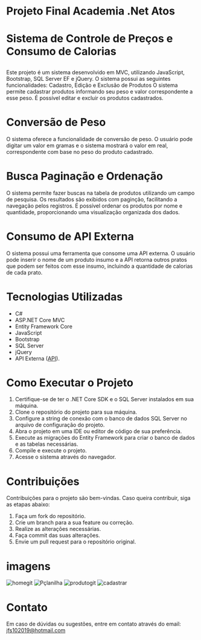 ﻿# Projeto Final Academia .Net Atos <h1>

# Sistema de Controle de Preços  e Consumo de Calorias  <h2>

Este projeto é um sistema desenvolvido em MVC, utilizando JavaScript, Bootstrap, SQL Server EF e jQuery. O sistema possui as seguintes funcionalidades:
Cadastro, Edição e Exclusão de Produtos
O sistema permite cadastrar produtos informando seu peso e valor correspondente a esse peso.
É possível editar e excluir os produtos cadastrados.
# Conversão de Peso

O sistema oferece a funcionalidade de conversão de peso. O usuário pode digitar um valor em gramas e o sistema mostrará o valor em real, correspondente com base no peso do produto cadastrado.

# Busca Paginação e Ordenação

O sistema permite fazer buscas na tabela de produtos utilizando um campo de pesquisa.
Os resultados são exibidos com paginção, facilitando a navegação pelos registros.
É possível ordenar os produtos por nome e quantidade, proporcionando uma visualização organizada dos dados.

# Consumo de API Externa

O sistema possui uma ferramenta que consome uma API externa.
O usuário pode inserir o nome de um produto insumo e a API retorna outros pratos que podem ser feitos com esse insumo, incluindo a quantidade de calorias de cada prato.

# Tecnologias Utilizadas

* C# 
* ASP.NET Core MVC 
* Entity Framework Core 
* JavaScript 
* Bootstrap 
* SQL Server 
* jQuery 
* API Externa  ([API](https://caloriasporalimentoapi.herokuapp.com/)).

# Como Executar o Projeto

1. Certifique-se de ter o .NET Core SDK e o SQL Server instalados em sua máquina.
2. Clone o repositório do projeto para sua máquina.
3. Configure a string de conexão com o banco de dados SQL Server no arquivo de configuração do projeto.
4. Abra o projeto em uma IDE ou editor de código de sua preferência.
5. Execute as migrações do Entity Framework para criar o banco de dados e as tabelas necessárias.
6. Compile e execute o projeto.
7. Acesse o sistema através do navegador.

# Contribuições

Contribuições para o projeto são bem-vindas. Caso queira contribuir, siga as etapas abaixo:

1. Faça um fork do repositório.
2. Crie um branch para a sua feature ou correção.
3. Realize as alterações necessárias.
4. Faça commit das suas alterações.
5. Envie um pull request para o repositório original.

 # imagens
 ![homegit](https://github.com/josef10000/Cardapio_MVC/assets/102549534/4aea390d-2b71-4f22-861d-caec25e29777)
![Pçlanilha](https://github.com/josef10000/Cardapio_MVC/assets/102549534/e2262ce7-39cf-497c-845f-9b4b2c4839a7)
![produtogit](https://github.com/josef10000/Cardapio_MVC/assets/102549534/7cd32a91-346e-4ce4-b56c-b7f83502a7a3)
![cadastrar](https://github.com/josef10000/Cardapio_MVC/assets/102549534/ac15a66c-c909-4c7b-8db2-850c265cc812)

 


# Contato

Em caso de dúvidas ou sugestões, entre em contato através do email: jfs102019@hotmail.com
